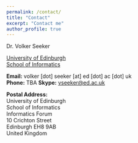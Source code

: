 ```yaml
---
permalink: /contact/
title: "Contact"
excerpt: "Contact me"
author_profile: true
---
```


Dr. Volker Seeker

[University of Edinburgh](http://www.ed.ac.uk/)  
[School of Informatics](http://www.ed.ac.uk/informatics/)

**Email:** volker [dot] seeker [at] ed [dot] ac [dot] uk  
**Phone:** TBA
**Skype:** vseeker@ed.ac.uk

**Postal Address:**  
University of Edinburgh    
School of Informatics  
Informatics Forum  
10 Crichton Street  
Edinburgh EH8 9AB  
United Kingdom  
